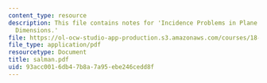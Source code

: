 ```yaml
---
content_type: resource
description: This file contains notes for 'Incidence Problems in Plane and Higher
  Dimensions.'
file: https://ol-ocw-studio-app-production.s3.amazonaws.com/courses/18-319-geometric-combinatorics-fall-2005/93acc0016db47b8a7a95ebe246cedd8f_salman.pdf
file_type: application/pdf
resourcetype: Document
title: salman.pdf
uid: 93acc001-6db4-7b8a-7a95-ebe246cedd8f
---
```

